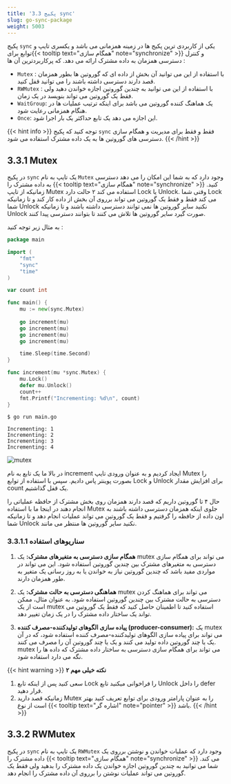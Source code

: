 ```yaml
---
title: '3.3 پکیج sync'
slug: go-sync-package
weight: 5003
---
```


پکیج `sync` یکی از کاربردی ترین پکیج ها در زمینه همزمانی می باشد و یکسری تایپ و توابع برای{{< tooltip text="همگام سازی" note="synchronize" >}} و کنترل دسترسی همزمان به داده مشترک ارائه می دهد. که پرکاربردترین آن ها :

- `Mutex` : با استفاده از این می توانید آن بخش از داده ای که گوروتین ها بطور همزمان قصد دارند دسترسی داشته باشند را می توانید قفل کنید.
- `RWMutex` : با استفاده از این می توانید به چندین گوروتین اجازه خواندن دهید ولی فقط یک گوروتین می تواند بنویسد در یک زمان.
- `WaitGroup`: یک هماهنگ کننده گوروتین می باشد برای اینکه ترتیب عملیات ها در هنگام همزمانی رعایت شود.
- `Once`:  این اجازه می دهد یک تابع حداکثر یک بار اجرا شود.

{{< hint info >}}
توجه کنید که پکیج `sync` فقط و فقط برای مدیریت و همگام سازی دسترسی های گوروتین ها به یک داده مشترک استفاده می شود. 
{{< /hint >}}


## 3.3.1 Mutex

در پکیج `sync` یک تایپ به نام `Mutex` وجود دارد که به شما این امکان را می دهد دسترسی به داده مشترک را  {{< tooltip text="همگام سازی" note="synchronize" >}} کنید. زمانیکه از تایپ Mutex استفاده می کند ۲ حالت دارد Lock یا Unlock. وقتی شما Lock می کند فقط و فقط یک گوروتین می تواند برروی آن بخش از داده کار کند و تا زمانیکه شما Unlock نکنید سایر گوروتین ها نمی توانند دسترسی داشته باشند و تا زمانیکه Unlock صورت گیرد سایر گوروتین ها تلاش می کنند تا بتوانند دسترسی پیدا کنند.

به مثال زیر توجه کنید :

```go
package main

import (
	"fmt"
	"sync"
	"time"
)

var count int

func main() {
	mu := new(sync.Mutex)
	
	go increment(mu)
	go increment(mu)
	go increment(mu)
	go increment(mu)

	time.Sleep(time.Second)
}

func increment(mu *sync.Mutex) {
	mu.Lock()
	defer mu.Unlock()
	count++
	fmt.Printf("Incrementing: %d\n", count)
}
```

```shell
$ go run main.go

Incrementing: 1
Incrementing: 2
Incrementing: 3
Incrementing: 4
```

 ![mutex](../../assets/img/content/chapter3/sync/1.jpg)


در بالا ما یک تابع به نام increment ایجاد کردیم و به عنوان ورودی تایپ Mutex را بصورت پوینتر پاس  دادیم. سپس با استفاده از توابع Lock و Unlock برای افزایش مقدار count یک قفل گذاشتیم.

حال ۴ تا گوروتین داریم که قصد دارند همزمان روی بخش مشترک از حافظه عملیاتی را انجام دهند در اینجا ما با استفاده Mutex جلوی اینکه همزمان دسترسی داشته باشند به اون داده از حافظه را گرفتیم و فقط یک گوروتین می تواند عملیات انجام دهد و تا زمانیکه شما Unlock نکنید سایر گوروتین ها منتظر می مانند.

### 3.3.1.1 سناریوهای استفاده

1. **همگام سازی دسترسی به متغیرهای مشترک:** یک mutex می تواند برای همگام سازی دسترسی به متغیرهای مشترک بین چندین گوروتین استفاده شود. این می تواند در مواردی مفید باشد که چندین گوروتین نیاز به خواندن یا به روز رسانی یک متغیر به طور همزمان دارند.

2. **هماهنگی دسترسی به حالت مشترک:** یک mutex می تواند برای هماهنگ کردن دسترسی به حالت مشترک بین چندین گوروتین استفاده شود. به عنوان مثال، ممکن است از یک mutex استفاده کنید تا اطمینان حاصل کنید که فقط یک گوروتین می تواند یک ساختار داده مشترک را در یک زمان تغییر دهد.

3. **پیاده سازی الگوهای تولیدکننده-مصرف کننده (producer-consumer):** یک mutex می تواند برای پیاده سازی الگوهای تولیدکننده-مصرف کننده استفاده شود، که در آن یک یا چند گوروتین داده تولید می کنند و یک یا چند گوروتین آن را مصرف می کنند. mutex می تواند برای همگام سازی دسترسی به ساختار داده مشترک که داده ها را نگه می دارد استفاده شود.

{{< hint warning >}}
**۲ نکته خیلی مهم**

1. سعی کنید پس از اینکه تابع Lock را فراخوانی میکنید تابع Unlock را داخل defer قرار دهید.
2. زمانیکه قصد دارید Mutex را به عنوان پارامتر ورودی برای توابع تعریف کنید بهتر است از نوع {{< tooltip text="اشاره گر" note="pointer" >}} باشد.
{{< /hint >}}

## 3.3.2 RWMutex

در پکیج `sync` یک تایپ به نام `RWMutex` وجود دارد که عملیات خواندن و نوشتن برروی یک داده مشترک را {{< tooltip text="همگام سازی" note="synchronize" >}} می کند. شما می توانید به چندین گوروتین اجازه خواندن یک داده مشترک را بدهید ولی فقط یک گوروتین می تواند عملیات نوشتن را برروی آن داده مشترک را انجام دهد.


